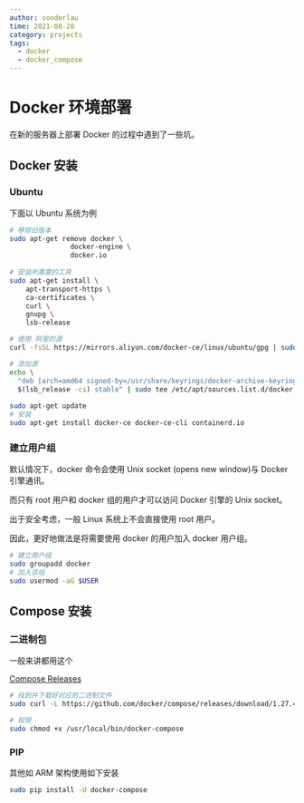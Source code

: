 ```yaml
---
author: sonderlau
time: 2021-08-20
category: projects
tags:
  - docker
  - docker_compose
---
```




# Docker 环境部署

在新的服务器上部署 Docker 的过程中遇到了一些坑。



## Docker 安装

### Ubuntu

下面以 Ubuntu 系统为例

```bash
# 移除旧版本
sudo apt-get remove docker \
               docker-engine \
               docker.io
               
# 安装所需要的工具
sudo apt-get install \
    apt-transport-https \
    ca-certificates \
    curl \
    gnupg \
    lsb-release

# 使用 阿里的源
curl -fsSL https://mirrors.aliyun.com/docker-ce/linux/ubuntu/gpg | sudo gpg --dearmor -o /usr/share/keyrings/docker-archive-keyring.gpg

# 添加源
echo \
  "deb [arch=amd64 signed-by=/usr/share/keyrings/docker-archive-keyring.gpg] https://mirrors.aliyun.com/docker-ce/linux/ubuntu \
  $(lsb_release -cs) stable" | sudo tee /etc/apt/sources.list.d/docker.list > /dev/null
  
sudo apt-get update
# 安装
sudo apt-get install docker-ce docker-ce-cli containerd.io
```



### 建立用户组

默认情况下，docker 命令会使用 Unix socket (opens new window)与 Docker 引擎通讯。

而只有 root 用户和 docker 组的用户才可以访问 Docker 引擎的 Unix socket。

出于安全考虑，一般 Linux 系统上不会直接使用 root 用户。

因此，更好地做法是将需要使用 docker 的用户加入 docker 用户组。



```bash
# 建立用户组
sudo groupadd docker
# 加入该组
sudo usermod -aG $USER
```



## Compose 安装

### 二进制包

一般来讲都用这个

[Compose Releases](github.com/docker/compose/releases)



```bash
# 找到并下载好对应的二进制文件
sudo curl -L https://github.com/docker/compose/releases/download/1.27.4/docker-compose-`uname -s`-`uname -m` > /usr/local/bin/docker-compose

# 权限
sudo chmod +x /usr/local/bin/docker-compose
```



### PIP

其他如 ARM 架构使用如下安装

```bash
sudo pip install -U docker-compose
```

